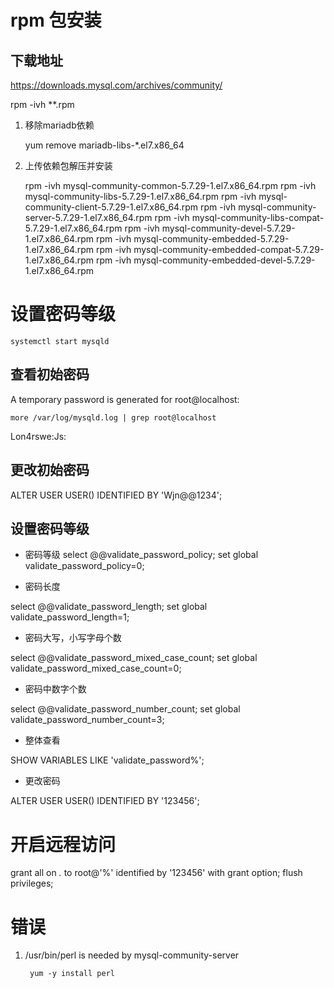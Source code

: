 # rpm 包安装

## 下载地址

https://downloads.mysql.com/archives/community/

rpm -ivh **.rpm


1. 移除mariadb依赖
    
    yum remove mariadb-libs-*.el7.x86_64

2. 上传依赖包解压并安装

    rpm -ivh mysql-community-common-5.7.29-1.el7.x86_64.rpm 
    rpm -ivh mysql-community-libs-5.7.29-1.el7.x86_64.rpm 
    rpm -ivh mysql-community-client-5.7.29-1.el7.x86_64.rpm 
    rpm -ivh mysql-community-server-5.7.29-1.el7.x86_64.rpm
    rpm -ivh mysql-community-libs-compat-5.7.29-1.el7.x86_64.rpm
    rpm -ivh mysql-community-devel-5.7.29-1.el7.x86_64.rpm
    rpm -ivh mysql-community-embedded-5.7.29-1.el7.x86_64.rpm
    rpm -ivh mysql-community-embedded-compat-5.7.29-1.el7.x86_64.rpm
    rpm -ivh mysql-community-embedded-devel-5.7.29-1.el7.x86_64.rpm






# 设置密码等级

    systemctl start mysqld

## 查看初始密码

A temporary password is generated for root@localhost:

    more /var/log/mysqld.log | grep root@localhost

Lon4rswe:Js:

## 更改初始密码

ALTER USER USER() IDENTIFIED BY 'Wjn@@1234';

## 设置密码等级

* 密码等级
select @@validate_password_policy;
set global validate_password_policy=0;

* 密码长度

select @@validate_password_length;
set global validate_password_length=1;

* 密码大写，小写字母个数

select @@validate_password_mixed_case_count;
set global validate_password_mixed_case_count=0;

* 密码中数字个数

select @@validate_password_number_count;
set global validate_password_number_count=3;

* 整体查看

SHOW VARIABLES LIKE 'validate_password%';

* 更改密码

ALTER USER USER() IDENTIFIED BY '123456';


# 开启远程访问

grant all on *.* to root@'%' identified by '123456' with grant option;
flush privileges;




# 错误

1. /usr/bin/perl is needed by mysql-community-server

        yum -y install perl